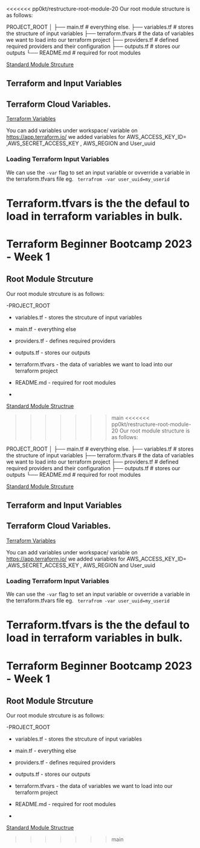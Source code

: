 <<<<<<< pp0kt/restructure-root-module-20
Our root module structure is as follows:

PROJECT_ROOT
│
├── main.tf                 # everything else.
├── variables.tf            # stores the structure of input variables
├── terraform.tfvars        # the data of variables we want to load into our terraform project
├── providers.tf            # defined required providers and their configuration
├── outputs.tf              # stores our outputs
└── README.md               # required for root modules

[Standard Module Strcuture](https://developer.hashicorp.com/terraform/language/modules/develop/structure)

## Terraform and Input Variables


## Terraform Cloud Variables.

[Terraform Variables](https://developer.hashicorp.com/terraform/enterprise/workspaces/variables)

You can add variables under workspace/ variable on https://app.terraform.io/  we added variables for 
AWS_ACCESS_KEY_ID= ,AWS_SECRET_ACCESS_KEY , AWS_REGION and User_uuid

### Loading Terraform Input Variables

We can use the `-var` flag to set an input variable or ovverride a variable in the terraform.tfvars file eg. ` terrafrom -var user_uuid=my_userid`

Terraform.tfvars is the the defaul to load in terraform variables in bulk.
=======
# Terraform Beginner Bootcamp 2023 - Week 1

## Root Module Strcuture

Our root module strcuture is as follows:

-PROJECT_ROOT
  - variables.tf  - stores the strcuture of input variables
  - main.tf - everything else
  - providers.tf - defines required providers
  - outputs.tf  - stores our outputs
  - terraform.tfvars -  the data of variables we want to load into our terraform project
  - README.md - required for root modules

  - 
[Standard Module Structrue](https://developer.hashicorp.com/terraform/language/modules/develop/structure)
>>>>>>> main
<<<<<<< pp0kt/restructure-root-module-20
Our root module structure is as follows:

PROJECT_ROOT
│
├── main.tf                 # everything else.
├── variables.tf            # stores the structure of input variables
├── terraform.tfvars        # the data of variables we want to load into our terraform project
├── providers.tf            # defined required providers and their configuration
├── outputs.tf              # stores our outputs
└── README.md               # required for root modules

[Standard Module Strcuture](https://developer.hashicorp.com/terraform/language/modules/develop/structure)

## Terraform and Input Variables


## Terraform Cloud Variables.

[Terraform Variables](https://developer.hashicorp.com/terraform/enterprise/workspaces/variables)

You can add variables under workspace/ variable on https://app.terraform.io/  we added variables for 
AWS_ACCESS_KEY_ID= ,AWS_SECRET_ACCESS_KEY , AWS_REGION and User_uuid

### Loading Terraform Input Variables

We can use the `-var` flag to set an input variable or ovverride a variable in the terraform.tfvars file eg. ` terrafrom -var user_uuid=my_userid`

Terraform.tfvars is the the defaul to load in terraform variables in bulk.
=======
# Terraform Beginner Bootcamp 2023 - Week 1

## Root Module Strcuture

Our root module strcuture is as follows:

-PROJECT_ROOT
  - variables.tf  - stores the strcuture of input variables
  - main.tf - everything else
  - providers.tf - defines required providers
  - outputs.tf  - stores our outputs
  - terraform.tfvars -  the data of variables we want to load into our terraform project
  - README.md - required for root modules

  - 
[Standard Module Structrue](https://developer.hashicorp.com/terraform/language/modules/develop/structure)
>>>>>>> main
